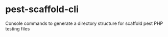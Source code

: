 # pest-scaffold-cli
Console commands to generate a directory structure for scaffold pest PHP testing files

